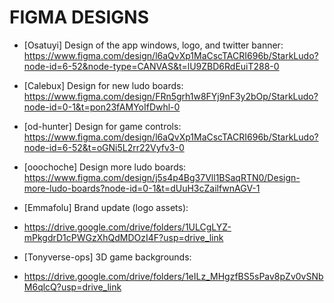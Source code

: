 # FIGMA DESIGNS

- [Osatuyi] Design of the app windows, logo, and twitter banner:
https://www.figma.com/design/l6aQvXp1MaCscTACRI696b/StarkLudo?node-id=6-52&node-type=CANVAS&t=lU9ZBD6RdEuiT288-0

- [Calebux] Design for new ludo boards: 
https://www.figma.com/design/FRn5grh1w8FYj9nF3y2bOp/StarkLudo?node-id=0-1&t=pon23fAMYoIfDwhl-0 

- [od-hunter] Design for game controls: 
https://www.figma.com/design/l6aQvXp1MaCscTACRI696b/StarkLudo?node-id=6-52&t=oGNi5L2rr22Vyfv3-0

- [ooochoche] Design more ludo boards: 
https://www.figma.com/design/j5s4p4Bg37Vll1BSaqRTN0/Design-more-ludo-boards?node-id=0-1&t=dUuH3cZailfwnAGV-1

- [Emmafolu] Brand update (logo assets):
- https://drive.google.com/drive/folders/1ULCgLYZ-mPkgdrD1cPWGzXhQdMDOzI4F?usp=drive_link

- [Tonyverse-ops] 3D game backgrounds:
- https://drive.google.com/drive/folders/1eILz_MHgzfBS5sPav8pZv0vSNbM6qlcQ?usp=drive_link
